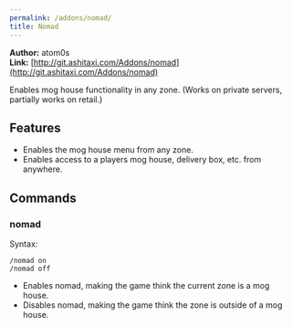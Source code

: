 ```yaml
---
permalink: /addons/nomad/
title: Nomad
---
```


**Author:** atom0s<br/>
**Link:** [http://git.ashitaxi.com/Addons/nomad](http://git.ashitaxi.com/Addons/nomad)

Enables mog house functionality in any zone. (Works on private servers, partially works on retail.)

## Features

  * Enables the mog house menu from any zone.
  * Enables access to a players mog house, delivery box, etc. from anywhere.

## Commands

### nomad
Syntax:
```
/nomad on
/nomad off
```
  * Enables nomad, making the game think the current zone is a mog house.
  * Disables nomad, making the game think the zone is outside of a mog house.